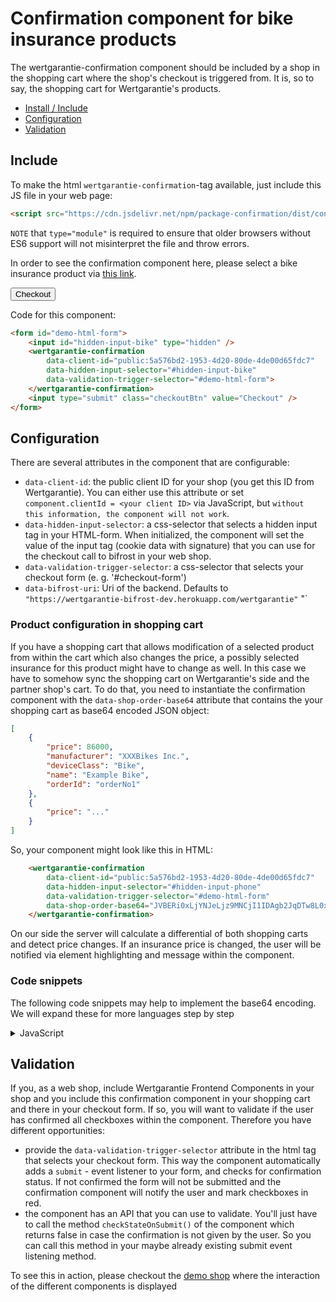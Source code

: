 # Confirmation component for bike insurance products

The wertgarantie-confirmation component should be included by a shop in the shopping cart where the shop's checkout is triggered from.
It is, so to say, the shopping cart for Wertgarantie's products.

* [Install / Include](#include)
* [Configuration](#configuration)
* [Validation](#validation)

## Include
To make the html `wertgarantie-confirmation`-tag available, just include this JS file in your web page:
```html
<script src="https://cdn.jsdelivr.net/npm/package-confirmation/dist/confirmation.min.js" type="module">
```
`NOTE` that `type="module"` is required to ensure that older browsers without ES6 support will not misinterpret the file and throw errors.

In order to see the confirmation component here, please select a bike insurance product via <a href="https://wertgarantie-ecom.github.io/bifrost-components/?path=/story/components-pop-up--bike-product-popup">this link</a>.

<form id="demo-html-form">
    <input id="hidden-input-bike" type="hidden" />
    <wertgarantie-confirmation
        data-client-id="public:5a576bd2-1953-4d20-80de-4de00d65fdc7"
        data-hidden-input-selector="#hidden-input-bike"
        data-bifrost-uri="https://wertgarantie-bifrost-dev.herokuapp.com/wertgarantie"
        data-validation-trigger-selector="#demo-html-form">
    </wertgarantie-confirmation>
    <input type="submit" class="checkoutBtn" value="Checkout" />
</form>

Code for this component: 

```html
<form id="demo-html-form">
    <input id="hidden-input-bike" type="hidden" />
    <wertgarantie-confirmation
        data-client-id="public:5a576bd2-1953-4d20-80de-4de00d65fdc7"
        data-hidden-input-selector="#hidden-input-bike"
        data-validation-trigger-selector="#demo-html-form">
    </wertgarantie-confirmation>
    <input type="submit" class="checkoutBtn" value="Checkout" />
</form>
```

## Configuration
There are several attributes in the component that are configurable:
* `data-client-id`: the public client ID for your shop (you get this ID from Wertgarantie). You can either use this attribute or set `component.clientId = <your client ID>` via JavaScript, but `without this information, the component will not work`.
* `data-hidden-input-selector`: a css-selector that selects a hidden input tag in your HTML-form. When initialized, the component will set the value of the input tag (cookie data with signature) that you can use for the checkout call to bifrost in your web shop.
* `data-validation-trigger-selector`: a css-selector that selects your checkout form (e. g. '#checkout-form') 
* `data-bifrost-uri`: Uri of the backend. Defaults to `"https://wertgarantie-bifrost-dev.herokuapp.com/wertgarantie"`
"`


### Product configuration in shopping cart
If you have a shopping cart that allows modification of a selected product from within the cart which also changes the price, a possibly selected insurance for this product might have to change as well.
In this case we have to somehow sync the shopping cart on Wertgarantie's side and the partner shop's cart. To do that, you need to instantiate the confirmation component with
the `data-shop-order-base64` attribute that contains the your shopping cart as base64 encoded JSON object:
```json
[
    {
        "price": 86000,
        "manufacturer": "XXXBikes Inc.",
        "deviceClass": "Bike",
        "name": "Example Bike",
        "orderId": "orderNo1"
    },
    {
        "price": "..."
    }      
]
```

So, your component might look like this in HTML:

```html
    <wertgarantie-confirmation
        data-client-id="public:5a576bd2-1953-4d20-80de-4de00d65fdc7"
        data-hidden-input-selector="#hidden-input-phone"
        data-validation-trigger-selector="#demo-html-form"
        data-shop-order-base64="JVBERi0xLjYNJeLjz9MNCjI1IDAgb2JqDTw8L0xpbmVhcml6ZWQgMS9MIDgxNTAyL08...">
    </wertgarantie-confirmation>
```

On our side the server will calculate a differential of both shopping carts and detect price changes. If an insurance price is changed, the user will be notified via element 
highlighting and message within the component. 


### Code snippets
The following code snippets may help to implement the base64 encoding. We will expand these for more languages step by step

<details>
<summary>JavaScript</summary> 

```javascript
const confirmationCompData = [];
confirmationCompData.push(...shoppingCartData.products.map(product => {
    return {
        price: product.selectedVariant.devicePrice,
        manufacturer: product.manufacturer,
        deviceClass: product.deviceClass,
        name: product.productName,
        orderItemId: product.orderItemId
    }
}));
const confirmationShopOrderBase64 = Buffer.from(JSON.stringify(confirmationCompData)).toString('base64');
```
</details>

## Validation

If you, as a web shop, include Wertgarantie Frontend Components in your shop and you include this confirmation component in your shopping cart and there in your checkout form. If so, you will want to validate if the user has confirmed all checkboxes within the component.
Therefore you have different opportunities:
* provide the `data-validation-trigger-selector` attribute in the html tag that selects your checkout form. This way the component automatically adds a `submit` - event listener to your form, and checks for confirmation status. If not confirmed the form will not be submitted and the confirmation component will notify the user and mark checkboxes in red.
* the component has an API that you can use to validate. You'll just have to call the method `checkStateOnSubmit()` of the component which returns false in case the confirmation is not given by the user. So you can call this method in your maybe already existing submit event listening method.

To see this in action, please checkout the [demo shop](https://wertgarantie-demo-shop-staging.herokuapp.com/demoshop) where the interaction of the different components is displayed 